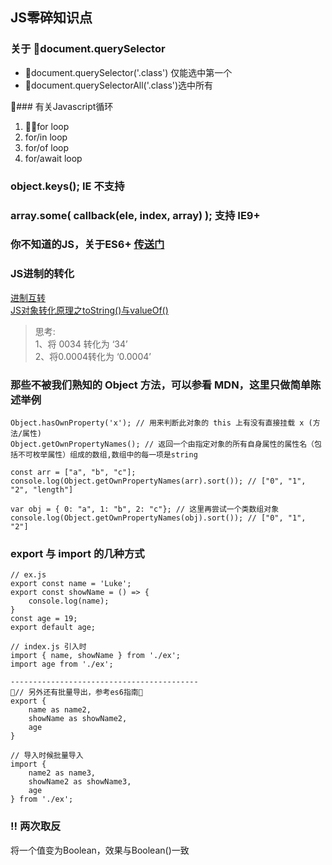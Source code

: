 ## JS零碎知识点

### 关于 document.querySelector

- document.querySelector('.class') 仅能选中第一个
- document.querySelectorAll('.class')选中所有

### 有关Javascript循环

1. for loop
2. for/in loop
3. for/of loop
4. for/await loop 

### object.keys(); IE 不支持

### array.some( callback(ele, index, array) ); 支持 IE9+

### 你不知道的JS，关于ES6+ [传送门](https://github.com/getify/You-Dont-Know-JS/blob/master/es6%20&%20beyond/ch2.md)

### JS进制的转化

[进制互转](http://www.topthink.com/topic/504.html)  
[JS对象转化原理之toString()与valueOf()](http://frontenddev.org/link/convert-the-tostring-the-valueof-javascript-object.html)
> 思考:  
> 1、将 0034 转化为 ‘34’  
> 2、将0.0004转化为 ‘0.0004’

### 那些不被我们熟知的 Object 方法，可以参看 MDN，这里只做简单陈述举例

```JS
Object.hasOwnProperty('x'); // 用来判断此对象的 this 上有没有直接挂载 x (方法/属性)
Object.getOwnPropertyNames(); // 返回一个由指定对象的所有自身属性的属性名（包括不可枚举属性）组成的数组,数组中的每一项是string

const arr = ["a", "b", "c"];
console.log(Object.getOwnPropertyNames(arr).sort()); // ["0", "1", "2", "length"]

var obj = { 0: "a", 1: "b", 2: "c"}; // 这里再尝试一个类数组对象
console.log(Object.getOwnPropertyNames(obj).sort()); // ["0", "1", "2"]
```

### export 与 import 的几种方式

```JS
// ex.js
export const name = 'Luke';
export const showName = () => {
    console.log(name);
}
const age = 19;
export default age;

// index.js 引入时
import { name, showName } from './ex';
import age from './ex';

------------------------------------------
// 另外还有批量导出，参考es6指南
export {
    name as name2,
    showName as showName2,
    age
}

// 导入时候批量导入
import {
    name2 as name3,
    showName2 as showName3,
    age
} from './ex';
```

### !! 两次取反
将一个值变为Boolean，效果与Boolean()一致
